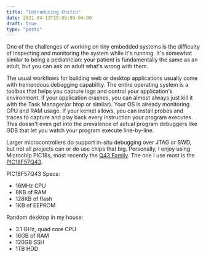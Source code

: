 ```yaml
---
title: "Introducing Chitin"
date: 2021-04-13T15:09:59-04:00
draft: true
type: "posts"
---
```


One of the challenges of working on tiny embedded systems is the difficulty of inspecting and monitoring the system while it's running. It's somewhat similar to being a pediatrician: your patient is fundamentally the same as an adult, but you can ask an adult what's wrong with them.

The usual workflows for building web or desktop applications usually come with tremendous debugging capability. The entire operating system is a toolbox that helps you capture logs and control your application's environment. If your application crashes, you can almost always just kill it with the Task Manager(or htop or similar). Your OS is already monitoring CPU and RAM usage. If your kernel allows, you can install probes and traces to capture and play back every instruction your program executes. This doesn't even get into the prevalence of actual program debuggers like GDB that let you watch your program execute line-by-line.

Larger microcontrollers do support in-situ debugging over JTAG or SWD, but not all projects can or do use chips that big. Personally, I enjoy using Microchip PIC18s, most recently the [Q43 Family](https://www.microchip.com/en-us/products/microcontrollers-and-microprocessors/8-bit-mcus/pic-mcus/pic18-q43). The one I use most is the [PIC18F57Q43](https://www.microchip.com/wwwproducts/en/PIC18F57Q43). 

PIC18F57Q43 Specs:
- 16MHz CPU
- 8KB of RAM
- 128KB of flash
- 1KB of EEPROM

Random desktop in my house:
- 3.1 GHz, quad core CPU
- 16GB of RAM
- 120GB SSH
- 1TB HDD